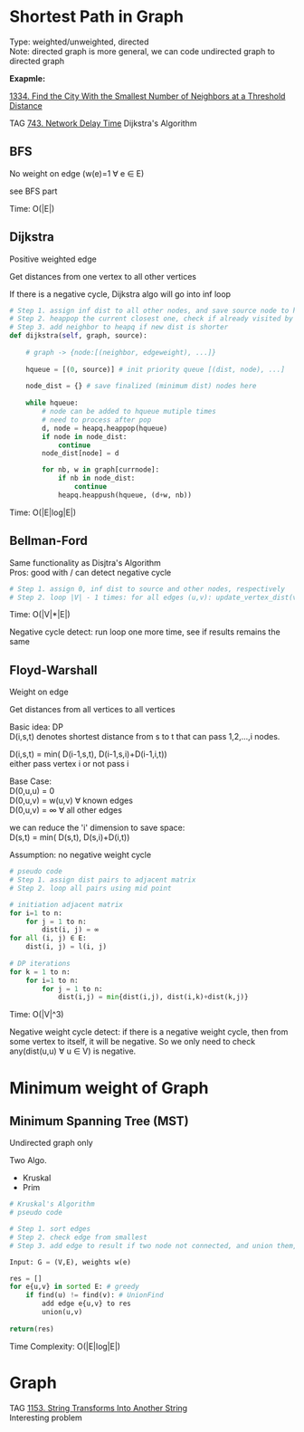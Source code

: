 # Shortest Path in Graph

Type: weighted/unweighted, directed\
Note: directed graph is more general, we can code undirected graph to directed graph

__Exapmle:__

[1334. Find the City With the Smallest Number of Neighbors at a Threshold Distance](https://leetcode.com/problems/find-the-city-with-the-smallest-number-of-neighbors-at-a-threshold-distance/)

TAG
[743. Network Delay Time](https://leetcode.com/problems/network-delay-time/)
Dijkstra's Algorithm

## BFS

No weight on edge (w(e)=1 ∀ e ∈ E)

see BFS part

Time: O(|E|)

## Dijkstra

Positive weighted edge

Get distances from one vertex to all other vertices

If there is a negative cycle, Dijkstra algo will go into inf loop

```python
# Step 1. assign inf dist to all other nodes, and save source node to heapq
# Step 2. heappop the current closest one, check if already visited by dist
# Step 3. add neighbor to heapq if new dist is shorter
def dijkstra(self, graph, source):
    
    # graph -> {node:[(neighbor, edgeweight), ...]}
    
    hqueue = [(0, source)] # init priority queue [(dist, node), ...]
    
    node_dist = {} # save finalized (minimum dist) nodes here
    
    while hqueue:
        # node can be added to hqueue mutiple times
        # need to process after pop 
        d, node = heapq.heappop(hqueue)
        if node in node_dist: 
            continue
        node_dist[node] = d

        for nb, w in graph[currnode]:
            if nb in node_dist:
                continue
            heapq.heappush(hqueue, (d+w, nb))
```
Time: O(|E|log|E|)

## Bellman-Ford

Same functionality as Disjtra's Algorithm \
Pros: good with / can detect negative cycle

```python
# Step 1. assign 0, inf dist to source and other nodes, respectively
# Step 2. loop |V| - 1 times: for all edges (u,v): update_vertex_dist(v)
```
Time: O(|V|*|E|)

Negative cycle detect: run loop one more time, see if results remains the same

## Floyd-Warshall 

Weight on edge

Get distances from all vertices to all vertices

Basic idea: DP\
D(i,s,t) denotes shortest distance from s to t that can pass 1,2,...,i nodes. 

D(i,s,t) = min( D(i-1,s,t), D(i-1,s,i)+D(i-1,i,t)) \
either pass vertex i or not pass i

Base Case: \
D(0,u,u) = 0\
D(0,u,v) = w(u,v) ∀ known edges \
D(0,u,v) = ∞ ∀ all other edges 

we can reduce the 'i' dimension to save space:\
D(s,t) = min( D(s,t), D(s,i)+D(i,t))

Assumption: no negative weight cycle

```python
# pseudo code
# Step 1. assign dist pairs to adjacent matrix
# Step 2. loop all pairs using mid point

# initiation adjacent matrix
for i=1 to n: 
    for j = 1 to n:
        dist(i, j) = ∞ 
for all (i, j) ∈ E:
    dist(i, j) = l(i, j) 
    
# DP iterations
for k = 1 to n:
    for i=1 to n: 
        for j = 1 to n:
            dist(i,j) = min{dist(i,j), dist(i,k)+dist(k,j)}
```
Time: O(|V|^3)

Negative weight cycle detect: if there is a negative weight cycle, then from some vertex to itself, it will be negative.  So we only need to check any(dist(u,u) ∀ u ∈ V) is negative.

# Minimum weight of Graph
## Minimum Spanning Tree (MST)

Undirected graph only

Two Algo.
 * Kruskal
 * Prim
 
```python
# Kruskal's Algorithm
# pseudo code

# Step 1. sort edges
# Step 2. check edge from smallest
# Step 3. add edge to result if two node not connected, and union them, repeat

Input: G = (V,E), weights w(e)

res = []
for e{u,v} in sorted E: # greedy
    if find(u) != find(v): # UnionFind
        add edge e{u,v} to res
        union(u,v)
        
return(res)
```
Time Complexity:  O(|E|log|E|)



# Graph

TAG
[1153. String Transforms Into Another String](https://leetcode.com/problems/string-transforms-into-another-string/)
\
Interesting problem